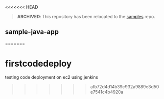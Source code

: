 <<<<<<< HEAD
> **ARCHIVED**: This repository has been relocated to the [samples](https://github.com/buildpack/samples/) repo.

## sample-java-app
=======
# firstcodedeploy
testing code deployment on ec2 using jenkins
>>>>>>> afb72d4d14b39c932a9889e3d50e7541c4b4920a
